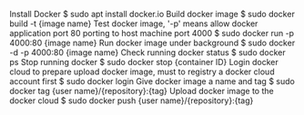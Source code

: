 Install Docker 
$ sudo apt install docker.io
Build docker image
$ sudo docker build -t {image name}
Test docker image, '-p' means allow docker application port 80 porting to host machine port 4000
$ sudo docker run -p 4000:80 {image name}
Run docker image under background 
$ sudo docker -d -p 4000:80 {image name}
Check running docker status
$ sudo docker ps
Stop running docker 
$ sudo docker stop {container ID}
Login docker cloud to prepare upload docker image, must to registry a docker cloud account first
$ sudo docker login 
Give docker image a name and tag
$ sudo docker tag {user name}/{repository}:{tag}
Upload docker image to the docker cloud
$ sudo docker push {user name}/{repository}:{tag}